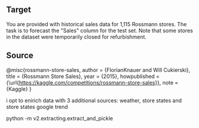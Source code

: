 ## Target
You are provided with historical sales data for 1,115 Rossmann stores. The task is to forecast the "Sales" column for the test set. Note that some stores in the dataset were temporarily closed for refurbishment.

## Source
@misc{rossmann-store-sales,
    author = {FlorianKnauer and Will Cukierski},
    title = {Rossmann Store Sales},
    year = {2015},
    howpublished = {\url{https://kaggle.com/competitions/rossmann-store-sales}},
    note = {Kaggle}
}

i opt to enirich data with 3 additional sources: weather, store states and store states google trend

python -m v2.extracting.extract_and_pickle
